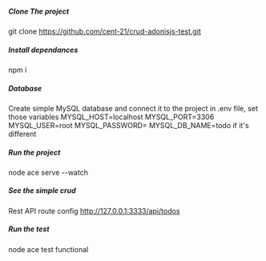 ##### Clone The project
git clone https://github.com/cent-21/crud-adonisjs-test.git
##### Install dependances
npm i
##### Database
Create simple MySQL database and connect it to the project in .env file, set those variables MYSQL_HOST=localhost
MYSQL_PORT=3306
MYSQL_USER=root
MYSQL_PASSWORD=
MYSQL_DB_NAME=todo if it's different
##### Run the project
node ace serve --watch
##### See the simple crud
Rest API route config <a href="http://127.0.0.1:3333/api/todos">http://127.0.0.1:3333/api/todos</a>
##### Run the test
node ace test functional
